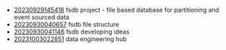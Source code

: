 - [20230929145418](/zet/20230929145418/README.md) fsdb project - file based database for partitioning and event sourced data
- [20230930040657](/zet/20230930040657/README.md) fsdb file structure
- [20230930041146](/zet/20230930041146/README.md) fsdb developing ideas
- [20231003022851](/zet/20231003022851/README.md) data engineering hub
